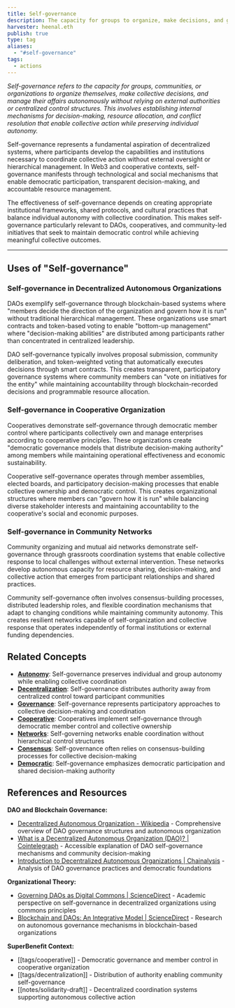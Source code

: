 ```yaml
---
title: Self-governance
description: The capacity for groups to organize, make decisions, and govern themselves autonomously without relying on external authorities or centralized control structures
harvester: heenal.eth
publish: true
type: tag
aliases:
  - "#self-governance"
tags:
  - actions
---
```


*Self-governance refers to the capacity for groups, communities, or organizations to organize themselves, make collective decisions, and manage their affairs autonomously without relying on external authorities or centralized control structures. This involves establishing internal mechanisms for decision-making, resource allocation, and conflict resolution that enable collective action while preserving individual autonomy.*

Self-governance represents a fundamental aspiration of decentralized systems, where participants develop the capabilities and institutions necessary to coordinate collective action without external oversight or hierarchical management. In Web3 and cooperative contexts, self-governance manifests through technological and social mechanisms that enable democratic participation, transparent decision-making, and accountable resource management.

The effectiveness of self-governance depends on creating appropriate institutional frameworks, shared protocols, and cultural practices that balance individual autonomy with collective coordination. This makes self-governance particularly relevant to DAOs, cooperatives, and community-led initiatives that seek to maintain democratic control while achieving meaningful collective outcomes.

---

## Uses of "Self-governance"

### Self-governance in Decentralized Autonomous Organizations

DAOs exemplify self-governance through blockchain-based systems where "members decide the direction of the organization and govern how it is run" without traditional hierarchical management. These organizations use smart contracts and token-based voting to enable "bottom-up management" where "decision-making abilities" are distributed among participants rather than concentrated in centralized leadership.

DAO self-governance typically involves proposal submission, community deliberation, and token-weighted voting that automatically executes decisions through smart contracts. This creates transparent, participatory governance systems where community members can "vote on initiatives for the entity" while maintaining accountability through blockchain-recorded decisions and programmable resource allocation.

### Self-governance in Cooperative Organization

Cooperatives demonstrate self-governance through democratic member control where participants collectively own and manage enterprises according to cooperative principles. These organizations create "democratic governance models that distribute decision-making authority" among members while maintaining operational effectiveness and economic sustainability.

Cooperative self-governance operates through member assemblies, elected boards, and participatory decision-making processes that enable collective ownership and democratic control. This creates organizational structures where members can "govern how it is run" while balancing diverse stakeholder interests and maintaining accountability to the cooperative's social and economic purposes.

### Self-governance in Community Networks

Community organizing and mutual aid networks demonstrate self-governance through grassroots coordination systems that enable collective response to local challenges without external intervention. These networks develop autonomous capacity for resource sharing, decision-making, and collective action that emerges from participant relationships and shared practices.

Community self-governance often involves consensus-building processes, distributed leadership roles, and flexible coordination mechanisms that adapt to changing conditions while maintaining community autonomy. This creates resilient networks capable of self-organization and collective response that operates independently of formal institutions or external funding dependencies.

## Related Concepts

- **[Autonomy](tags/autonomy.md)**: Self-governance preserves individual and group autonomy while enabling collective coordination
- **[Decentralization](tags/decentralization.md)**: Self-governance distributes authority away from centralized control toward participant communities
- **[Governance](tags/governance.md)**: Self-governance represents participatory approaches to collective decision-making and coordination
- **[Cooperative](tags/cooperative.md)**: Cooperatives implement self-governance through democratic member control and collective ownership
- **[Networks](tags/networks.md)**: Self-governing networks enable coordination without hierarchical control structures
- **[Consensus](tags/consensus.md)**: Self-governance often relies on consensus-building processes for collective decision-making
- **[Democratic](tags/democratic.md)**: Self-governance emphasizes democratic participation and shared decision-making authority

## References and Resources

**DAO and Blockchain Governance:**
- [Decentralized Autonomous Organization - Wikipedia](https://en.wikipedia.org/wiki/Decentralized_autonomous_organization) - Comprehensive overview of DAO governance structures and autonomous organization
- [What is a Decentralized Autonomous Organization (DAO)? | Cointelegraph](https://cointelegraph.com/learn/articles/what-is-a-dao) - Accessible explanation of DAO self-governance mechanisms and community decision-making
- [Introduction to Decentralized Autonomous Organizations | Chainalysis](https://www.chainalysis.com/blog/introduction-to-decentralized-autonomous-organizations-daos/) - Analysis of DAO governance practices and democratic foundations

**Organizational Theory:**
- [Governing DAOs as Digital Commons | ScienceDirect](https://www.sciencedirect.com/science/article/abs/pii/S2352673424000027) - Academic perspective on self-governance in decentralized organizations using commons principles
- [Blockchain and DAOs: An Integrative Model | ScienceDirect](https://www.sciencedirect.com/science/article/pii/S0040162522003304) - Research on autonomous governance mechanisms in blockchain-based organizations

**SuperBenefit Context:**
- [[tags/cooperative]] - Democratic governance and member control in cooperative organization
- [[tags/decentralization]] - Distribution of authority enabling community self-governance
- [[notes/solidarity-draft]] - Decentralized coordination systems supporting autonomous collective action